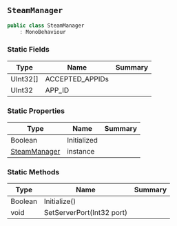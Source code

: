 ## `SteamManager`

```csharp
public class SteamManager
    : MonoBehaviour

```

### Static Fields

| Type | Name | Summary | 
| --- | --- | --- | 
| UInt32[] | ACCEPTED_APPIDs |  | 
| UInt32 | APP_ID |  | 


### Static Properties

| Type | Name | Summary | 
| --- | --- | --- | 
| Boolean | Initialized |  | 
| [SteamManager](./SteamManager.md) | instance |  | 


### Static Methods

| Type | Name | Summary | 
| --- | --- | --- | 
| Boolean | Initialize() |  | 
| void | SetServerPort(Int32 port) |  | 


